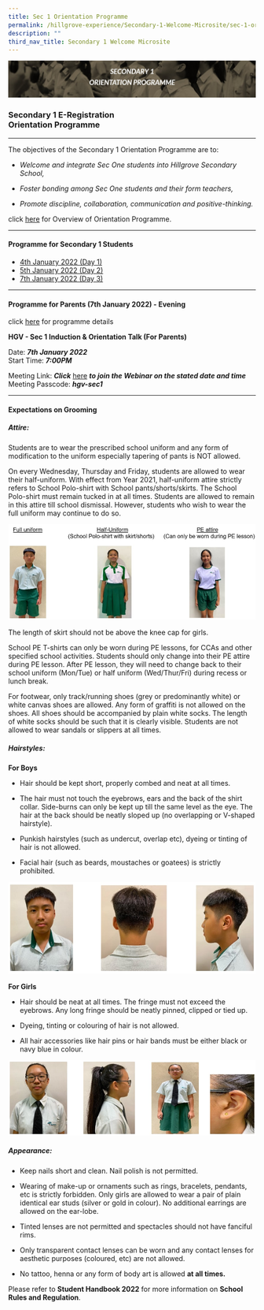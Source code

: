 ```yaml
---
title: Sec 1 Orientation Programme
permalink: /hillgrove-experience/Secondary-1-Welcome-Microsite/sec-1-orientation/
description: ""
third_nav_title: Secondary 1 Welcome Microsite
---
```

![](/images/sec%201%20orientation%20programme.jpg)
### **Secondary 1 E-Registration <br> Orientation Programme**
------------------------------------------------------------------------

The objectives of the Secondary 1 Orientation Programme are to:

*   _Welcome and integrate Sec One students into Hillgrove Secondary School,_
    
*   _Foster bonding among Sec One students and their form teachers,_
    
*   _Promote discipline, collaboration, communication and positive-thinking._

click [here](https://drive.google.com/file/d/1SgWUXBXEFjSanig0mC4rwSO-g-K5djxZ/view) for Overview of Orientation Programme.

------------------------------------------------------------------------
#### **Programme for Secondary 1 Students**

* [4th January 2022 (Day 1)](https://drive.google.com/file/d/1Xx3aMlnf2ec2U1ACYKBRlWvVARHq9H9G/view)
* [5th January 2022 (Day 2)](https://drive.google.com/file/d/1FaN8bgiEJlz29XCdoc3H7qjW_3r5qnhL/view)
* [7th January 2022 (Day 3)](https://drive.google.com/file/d/179dNeEyohEJHNZDBeU1FHD9MKV4KXbSq/view)

------------------------------------------------------------------------
#### **Programme for Parents (7th January 2022) - Evening**
click [here](https://drive.google.com/file/d/1178d-QA6yQoX7Bhj_X3g5RstqFR7K0jc/view) for programme details

**HGV - Sec 1 Induction & Orientation Talk (For Parents)**

Date: _**7th January 2022**_  
Start Time: _**7:00PM**_

Meeting Link: _**Click**_ [here](https://www.google.com/url?q=https%3A%2F%2Fmoe-singapore.zoom.us%2Fj%2F83494054817&sa=D&sntz=1&usg=AOvVaw0PrFL1ZRkrPZ5YsPdlivJb) _**to join the Webinar on the stated date and time**_  
Meeting Passcode: _**hgv-sec1**_

------------------------------------------------------------------------
#### **Expectations on Grooming**
##### **Attire:**

Students are to wear the prescribed school uniform and any form of modification to the uniform especially tapering of pants is NOT allowed.

On every Wednesday, Thursday and Friday, students are allowed to wear their half-uniform. With effect from Year 2021, half-uniform attire strictly refers to School Polo-shirt with School pants/shorts/skirts. The School Polo-shirt must remain tucked in at all times. Students are allowed to remain in this attire till school dismissal. However, students who wish to wear the full uniform may continue to do so.

![](/images/attire%20grooming.jpg)

The length of skirt should not be above the knee cap for girls.

School PE T-shirts can only be worn during PE lessons, for CCAs and other specified school activities. Students should only change into their PE attire during PE lesson. After PE lesson, they will need to change back to their school uniform (Mon/Tue) or half uniform (Wed/Thur/Fri) during recess or lunch break.

For footwear, only track/running shoes (grey or predominantly white) or white canvas shoes are allowed. Any form of graffiti is not allowed on the shoes. All shoes should be accompanied by plain white socks. The length of white socks should be such that it is clearly visible. Students are not allowed to wear sandals or slippers at all times.

##### **Hairstyles:**

**For Boys**

*   Hair should be kept short, properly combed and neat at all times.
    
*   The hair must not touch the eyebrows, ears and the back of the shirt collar. Side-burns can only be kept up till the same level as the eye. The hair at the back should be neatly sloped up (no overlapping or V-shaped hairstyle).
    
*   Punkish hairstyles (such as undercut, overlap etc), dyeing or tinting of hair is not allowed.
    
*   Facial hair (such as beards, moustaches or goatees) is strictly prohibited.

![](/images/boy%20hairstyle.jpg)

**For Girls**

*   Hair should be neat at all times. The fringe must not exceed the eyebrows. Any long fringe should be neatly pinned, clipped or tied up.
    
*   Dyeing, tinting or colouring of hair is not allowed.
    
*   All hair accessories like hair pins or hair bands must be either black or navy blue in colour.

![](/images/girl%20hairstyle.jpg)

##### **Appearance:**

*   Keep nails short and clean. Nail polish is not permitted.
    
*   Wearing of make-up or ornaments such as rings, bracelets, pendants, etc is strictly forbidden. Only girls are allowed to wear a pair of plain identical ear studs (silver or gold in colour). No additional earrings are allowed on the ear-lobe.
    
*   Tinted lenses are not permitted and spectacles should not have fanciful rims.
    
*   Only transparent contact lenses can be worn and any contact lenses for aesthetic purposes (coloured, etc) are not allowed.
    
*   No tattoo, henna or any form of body art is allowed **at all times.**
    

Please refer to **Student Handbook 2022** for more information on **School Rules and Regulation**.